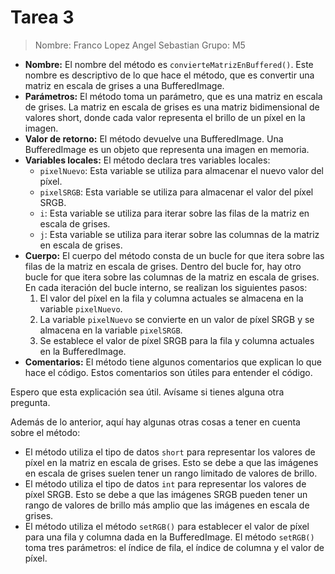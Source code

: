 # Tarea 3

> Nombre: Franco Lopez Angel Sebastian Grupo: M5

* **Nombre:** El nombre del método es `convierteMatrizEnBuffered()`. Este nombre es descriptivo de lo que hace el método, que es convertir una matriz en escala de grises a una BufferedImage.
* **Parámetros:** El método toma un parámetro, que es una matriz en escala de grises. La matriz en escala de grises es una matriz bidimensional de valores short, donde cada valor representa el brillo de un píxel en la imagen.
* **Valor de retorno:** El método devuelve una BufferedImage. Una BufferedImage es un objeto que representa una imagen en memoria.
* **Variables locales:** El método declara tres variables locales:
  * `pixelNuevo`: Esta variable se utiliza para almacenar el nuevo valor del píxel.
  * `pixelSRGB`: Esta variable se utiliza para almacenar el valor del píxel SRGB.
  * `i`: Esta variable se utiliza para iterar sobre las filas de la matriz en escala de grises.
  * `j`: Esta variable se utiliza para iterar sobre las columnas de la matriz en escala de grises.
* **Cuerpo:** El cuerpo del método consta de un bucle for que itera sobre las filas de la matriz en escala de grises. Dentro del bucle for, hay otro bucle for que itera sobre las columnas de la matriz en escala de grises. En cada iteración del bucle interno, se realizan los siguientes pasos:
    1. El valor del píxel en la fila y columna actuales se almacena en la variable `pixelNuevo`.
    2. La variable `pixelNuevo` se convierte en un valor de píxel SRGB y se almacena en la variable `pixelSRGB`.
    3. Se establece el valor de píxel SRGB para la fila y columna actuales en la BufferedImage.
* **Comentarios:** El método tiene algunos comentarios que explican lo que hace el código. Estos comentarios son útiles para entender el código.

Espero que esta explicación sea útil. Avísame si tienes alguna otra pregunta.

Además de lo anterior, aquí hay algunas otras cosas a tener en cuenta sobre el método:

* El método utiliza el tipo de datos `short` para representar los valores de píxel en la matriz en escala de grises. Esto se debe a que las imágenes en escala de grises suelen tener un rango limitado de valores de brillo.
* El método utiliza el tipo de datos `int` para representar los valores de píxel SRGB. Esto se debe a que las imágenes SRGB pueden tener un rango de valores de brillo más amplio que las imágenes en escala de grises.
* El método utiliza el método `setRGB()` para establecer el valor de píxel para una fila y columna dada en la BufferedImage. El método `setRGB()` toma tres parámetros: el índice de fila, el índice de columna y el valor de píxel.

